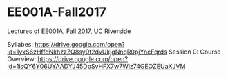 # EE001A-Fall2017
Lectures of EE001A, Fall 2017, UC Riverside

Syllabes: https://drive.google.com/open?id=1yxS6zHffdNkhzzZQ8sy0t2dvUkjgNnqR0pjYneFqrds
Session 0: Course Overview:  https://drive.google.com/open?id=1isQY6Y06UYAADYJ45DpSvHFX7w7Wjz74GEOZEUaXJVM
